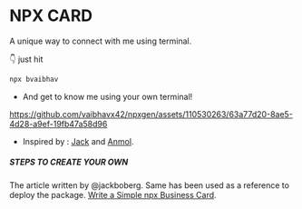 
# NPX CARD

A unique way to connect with me using terminal.


👇 just hit 
```bash
npx bvaibhav
```
- And get to know me using your own terminal!


https://github.com/vaibhavx42/npxgen/assets/110530263/63a77d20-8ae5-4d28-a9ef-19fb47a58d96



- Inspired by : [Jack](https://twitter.com/jackboberg) and [Anmol](https://twitter.com/misteranmol).



##### STEPS TO CREATE YOUR OWN
The article written by  @jackboberg. Same has been used as a  reference to deploy the package. 
[Write a Simple npx Business Card](https://studioelsa.se/blog/open-source-oss-npx-business-card). 










